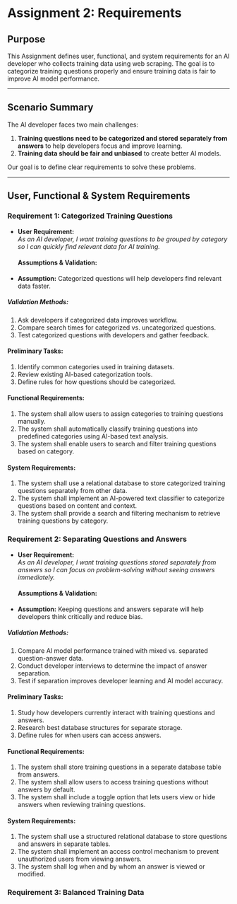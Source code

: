 # **Assignment 2: Requirements**

## **Purpose**  
This Assignment defines user, functional, and system requirements for an AI developer who collects training data using web scraping. The goal is to categorize training questions properly and ensure training data is fair to improve AI model performance.

---
## **Scenario Summary**  
The AI developer faces two main challenges:  
1. **Training questions need to be categorized and stored separately from answers** to help developers focus and improve learning.  
2. **Training data should be fair and unbiased** to create better AI models.  

Our goal is to define clear requirements to solve these problems.  

---

## **User, Functional & System Requirements**  

### **Requirement 1: Categorized Training Questions**  

- **User Requirement:**  
  *As an AI developer, I want training questions to be grouped by category so I can quickly find relevant data for AI training.*

  #### **Assumptions & Validation:**  
- **Assumption:** Categorized questions will help developers find relevant data faster.  

##### **Validation Methods:**  
1. Ask developers if categorized data improves workflow.  
2. Compare search times for categorized vs. uncategorized questions.  
3. Test categorized questions with developers and gather feedback.

#### **Preliminary Tasks:**  
1. Identify common categories used in training datasets.  
2. Review existing AI-based categorization tools.  
3. Define rules for how questions should be categorized. 

#### **Functional Requirements:**  
1. The system shall allow users to assign categories to training questions manually.  
2. The system shall automatically classify training questions into predefined categories using AI-based text analysis.  
3. The system shall enable users to search and filter training questions based on category.

#### **System Requirements:**  
1. The system shall use a relational database to store categorized training questions separately from other data.  
2. The system shall implement an AI-powered text classifier to categorize questions based on content and context.  
3. The system shall provide a search and filtering mechanism to retrieve training questions by category.

### **Requirement 2: Separating Questions and Answers** 
- **User Requirement:**  
  *As an AI developer, I want training questions stored separately from answers so I can focus on problem-solving without seeing answers immediately.*

  #### **Assumptions & Validation:**  
- **Assumption:** Keeping questions and answers separate will help developers think critically and reduce bias.

##### **Validation Methods:**  
1. Compare AI model performance trained with mixed vs. separated question-answer data.  
2. Conduct developer interviews to determine the impact of answer separation.  
3. Test if separation improves developer learning and AI model accuracy. 

#### **Preliminary Tasks:**  
1. Study how developers currently interact with training questions and answers.  
2. Research best database structures for separate storage.  
3. Define rules for when users can access answers.  

#### **Functional Requirements:**  
1. The system shall store training questions in a separate database table from answers.  
2. The system shall allow users to access training questions without answers by default.  
3. The system shall include a toggle option that lets users view or hide answers when reviewing training questions.

#### **System Requirements:**  
1. The system shall use a structured relational database to store questions and answers in separate tables.  
2. The system shall implement an access control mechanism to prevent unauthorized users from viewing answers.  
3. The system shall log when and by whom an answer is viewed or modified.

### **Requirement 3: Balanced Training Data**  
